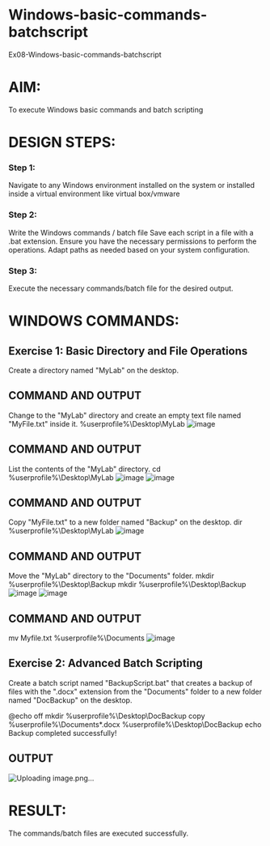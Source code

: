# Windows-basic-commands-batchscript
Ex08-Windows-basic-commands-batchscript

# AIM:
To execute Windows basic commands and batch scripting

# DESIGN STEPS:

### Step 1:

Navigate to any Windows environment installed on the system or installed inside a virtual environment like virtual box/vmware 

### Step 2:

Write the Windows commands / batch file
Save each script in a file with a .bat extension.
Ensure you have the necessary permissions to perform the operations.
Adapt paths as needed based on your system configuration.
### Step 3:

Execute the necessary commands/batch file for the desired output. 




# WINDOWS COMMANDS:
## Exercise 1: Basic Directory and File Operations
Create a directory named "MyLab" on the desktop.

## COMMAND AND OUTPUT

Change to the "MyLab" directory and create an empty text file named "MyFile.txt" inside it.
%userprofile%\Desktop\MyLab
![image](https://github.com/Soundaryajothi/Windows-basic-commands-batchscript/assets/144870490/90a882dc-e2f6-4eb0-abcd-536cad349feb)


## COMMAND AND OUTPUT

List the contents of the "MyLab" directory.
cd %userprofile%\Desktop\MyLab
![image](https://github.com/Soundaryajothi/Windows-basic-commands-batchscript/assets/144870490/7bae9532-9eb7-4c95-bfa7-1d6f181e688a)
![image](https://github.com/Soundaryajothi/Windows-basic-commands-batchscript/assets/144870490/65cfe607-24d7-424c-8201-ff13042f2c7e)




## COMMAND AND OUTPUT

Copy "MyFile.txt" to a new folder named "Backup" on the desktop.
dir %userprofile%\Desktop\MyLab
![image](https://github.com/Soundaryajothi/Windows-basic-commands-batchscript/assets/144870490/f7d3d4be-12a2-4a07-9312-6f023f10ff9f)


## COMMAND AND OUTPUT

Move the "MyLab" directory to the "Documents" folder.
mkdir %userprofile%\Desktop\Backup mkdir %userprofile%\Desktop\Backup
![image](https://github.com/Soundaryajothi/Windows-basic-commands-batchscript/assets/144870490/7cb52ba7-c77f-42bb-b72b-67261f9b39c7)
![image](https://github.com/Soundaryajothi/Windows-basic-commands-batchscript/assets/144870490/f534201a-ddc9-4aaa-9f68-656e4a9b558b)






## COMMAND AND OUTPUT
mv Myfile.txt %userprofile%\Documents
![image](https://github.com/Soundaryajothi/Windows-basic-commands-batchscript/assets/144870490/33c66ed1-8031-44c7-8d18-885f3fe95c0b)



## Exercise 2: Advanced Batch Scripting
Create a batch script named "BackupScript.bat" that creates a backup of files with the ".docx" extension from the "Documents" folder to a new folder named "DocBackup" on the desktop.


@echo off mkdir %userprofile%\Desktop\DocBackup copy %userprofile%\Documents*.docx 
%userprofile%\Desktop\DocBackup echo Backup completed successfully!


## OUTPUT

![Uploading image.png…]()






# RESULT:
The commands/batch files are executed successfully.

